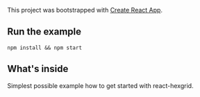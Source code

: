 This project was bootstrapped with [Create React App](https://github.com/facebookincubator/create-react-app).

## Run the example

```shell
npm install && npm start
```

## What's inside

Simplest possible example how to get started with react-hexgrid.
